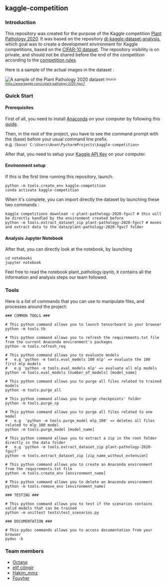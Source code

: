 ## kaggle-competition

### Introduction

This repository was created for the purpose of the Kaggle competition [Plant Pathology 2020](https://www.kaggle.com/c/plant-pathology-2020-fgvc7/overview).
It was based on the repository [dl-kaggle-dataset-analysis](https://github.com/TheoHd/dl-kaggle-dataset-analysis), which goal was to create a development environment for Kaggle competitions, based on the [CIFAR-10 dataset](https://www.cs.toronto.edu/~kriz/cifar.html).
The repository visibility is on private, and should not be shared before the end of the competition according to the [competition rules](https://www.kaggle.com/c/plant-pathology-2020-fgvc7/rules).

Here is a sample of the actual images in the dataset :

![A sample of the Plant Pathology 2020 dataset](https://i.imgur.com/RN0YphD.png)
<sub><sup>Source: https://www.kaggle.com/c/plant-pathology-2020-fgvc7</sup></sub>

### Quick Start

#### Prerequisites

First of all, you need to install [Anaconda](https://www.anaconda.com/) on your computer by following this [guide]((https://docs.conda.io/projects/conda/en/latest/user-guide/install/)).

Then, in the root of the project, you have to see the command prompt with the (base) before your usual command line prefix.
<br>e.g. `(base) C:\Users\Anon\PycharmProjects\kaggle-competition>`

After that, you need to setup your [Kaggle API Key](https://github.com/Kaggle/kaggle-api#api-credentials) on your computer.

#### Environment setup

If this is the first time running this repository, launch:

```
python -m tools.create_env kaggle-competition
conda activate kaggle-competition
```

When it's complete, you can import directly the dataset by launching these two commands :

```shell script
kaggle competitions download -c plant-pathology-2020-fgvc7 # this will be directly handled by the environment created before
python -m tools.extract_dataset_zip plant-pathology-2020-fgvc7 # moves and extract data to the data/plant-pathology-2020-fgvc7 folder
```

#### Analysis Jupyter Notebook

After that, you can directly look at the notebook, by launching

```
cd notebooks
jupyter notebook
```

Feel free to read the notebook plant_pathology.ipynb, it contains all the information and analysis steps our team followed. 

### Tools

Here is a list of commands that you can use to manipulate files, and processes around the project:

```shell script
### COMMON TOOLS ###

# This python command allows you to launch tensorboard in your browser
python -m tools.tb

# This python command allows you to refresh the requirements.txt file from the current Anaconda environment's packages
python -m tools.refresh_req

# This python command allows you to evaluate models
#   e.g 'python -m tools.eval_models 100 mlp' => evaluate the 100 first mlp models
#   e.g 'python -m tools.eval_models mlp' => evaluate all mlp models
python -m tools.eval_models [number_of_models] [model_name]

# This python command allows you to purge all files related to trained models
python -m tools.purge_all

# This python command allows you to purge checkpoints' folder
python -m tools.purge_cp

# This python command allows you to purge all files related to one model
#   e.g  'python -m tools.purge_model mlp_100' => deletes all files related to mlp_100 model
python -m tools.purge_model [model_name]

# This python command allows you to extract a zip in the root folder directly in the data folder
#   e.g 'python -m tools.extract_dataset_zip plant-pathology-2020-fgvc7'
python -m tools.extract_dataset_zip [zip_name_without_extension]

# This python command allows you to create an Anaconda environment from the requirements.txt file
python -m tools.create_env [environment_name]

# This python command allows you to delete an Anaconda environment
python -m tools.remove_env [environment_name]

### TESTING ###

# This python command allows you to test if the scenarios contains valid models that can be trained
python -m unittest tests\test_scenarios.py

### DOCUMENTATION ###

# This pydoc commands allows you to access documentation from your browser
pydoc -b
```

### Team members

- [Octano](https://www.kaggle.com/octano)
- [elif cilingir](https://www.kaggle.com/elifcilingir)
- [Hakim_mmz](https://www.kaggle.com/hakimmmz)
- [Fouyher](https://www.kaggle.com/fouyher)
